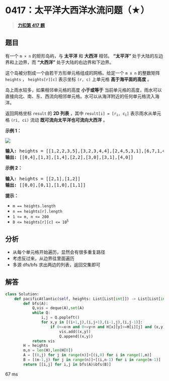 # 0417：太平洋大西洋水流问题（★）


> <u>**[力扣第 417 题](https://leetcode.cn/problems/pacific-atlantic-water-flow/)**</u>

## 题目

<p>有一个 <code>m × n</code> 的矩形岛屿，与 <strong>太平洋</strong> 和 <strong>大西洋</strong> 相邻。 <strong>“太平洋” </strong>处于大陆的左边界和上边界，而 <strong>“大西洋”</strong> 处于大陆的右边界和下边界。</p>

<p>这个岛被分割成一个由若干方形单元格组成的网格。给定一个 <code>m x n</code> 的整数矩阵 <code>heights</code> ， <code>heights[r][c]</code> 表示坐标 <code>(r, c)</code> 上单元格 <strong>高于海平面的高度</strong> 。</p>

<p>岛上雨水较多，如果相邻单元格的高度 <strong>小于或等于</strong> 当前单元格的高度，雨水可以直接向北、南、东、西流向相邻单元格。水可以从海洋附近的任何单元格流入海洋。</p>

<p>返回网格坐标 <code>result</code> 的 <strong>2D 列表</strong> ，其中 <code>result[i] = [r<sub>i</sub>, c<sub>i</sub>]</code> 表示雨水从单元格 <code>(ri, ci)</code> 流动 <strong>既可流向太平洋也可流向大西洋</strong> 。</p>



<p><strong>示例 1：</strong></p>

<p><img src="https://assets.leetcode.com/uploads/2021/06/08/waterflow-grid.jpg" /></p>

<pre>
<strong>输入:</strong> heights = [[1,2,2,3,5],[3,2,3,4,4],[2,4,5,3,1],[6,7,1,4,5],[5,1,1,2,4]]
<strong>输出:</strong> [[0,4],[1,3],[1,4],[2,2],[3,0],[3,1],[4,0]]
</pre>

<p><strong>示例 2：</strong></p>

<pre>
<strong>输入:</strong> heights = [[2,1],[1,2]]
<strong>输出:</strong> [[0,0],[0,1],[1,0],[1,1]]
</pre>



<p><strong>提示：</strong></p>

<ul>
<li><code>m == heights.length</code></li>
<li><code>n == heights[r].length</code></li>
<li><code>1 &lt;= m, n &lt;= 200</code></li>
<li><code>0 &lt;= heights[r][c] &lt;= 10<sup>5</sup></code></li>
</ul>




## 分析

- 从每个单元格开始遍历，显然会有很多重复路径
- 考虑反过来，从边界往里面遍历
- 多源 dfs/bfs 求出两边的列表，返回交集即可

## 解答


```python
class Solution:
    def pacificAtlantic(self, heights: List[List[int]]) -> List[List[int]]:
        def bfs(A):
            Q,vis = deque(A),set(A)
            while Q:
                i,j = Q.popleft()
                for x,y in [(i+1,j),(i,j+1),(i-1,j),(i,j-1)]:
                    if 0<=x<m and 0<=y<n and H[x][y]>=H[i][j] and (x,y) not in vis:
                        vis.add((x,y))
                        Q.append((x,y))
            return vis
        H = heights
        m,n = len(H),len(H[0])
        A = [(0,j) for j in range(n)]+[(i,0) for i in range(1,m)] 
        B = [(m-1,j) for j in range(n)]+[(i,n-1) for i in range(m-1)]
        return [[i,j] for i,j in bfs(A)&bfs(B)]
```
67 ms
